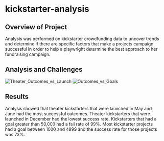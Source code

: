 # kickstarter-analysis

## Overview of Project
Analysis was performed on kickstarter crowdfunding data to uncover trends and determine if there are specific factors that make a projects campaign successful in order to help a playwright determine the best approach to her fundraising campaign.

## Analysis and Challenges

![Theater_Outcomes_vs_Launch](https://user-images.githubusercontent.com/60076980/147240461-b1e783ff-1529-41c9-9623-cc6edbd75c2b.png)
![Outcomes_vs_Goals](https://user-images.githubusercontent.com/60076980/147240497-ab7a426f-e5b2-4854-a1c0-6d520d69fe15.png)

## Results
Analysis showed that theater kickstarters that were launched in May and June had the most successful outcomes. Theater kickstarters that were launched in December had the lowest success rate. 
Kickstarters that had a goal greater than 50,000 had a fail rate of 99%. Most kickstarter projects had a goal between 1000 and 4999 and the success rate for those projects was 73%.
